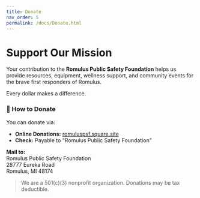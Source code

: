 ```yaml
---
title: Donate
nav_order: 5
permalink: /docs/Donate.html
---
```


# Support Our Mission

Your contribution to the **Romulus Public Safety Foundation** helps us provide resources, equipment, wellness support, and community events for the brave first responders of Romulus.

Every dollar makes a difference.

### 🔗 How to Donate

You can donate via:

- **Online Donations:** [romuluspsf.square.site](https://romuluspsf.square.site)
- **Check:** Payable to "Romulus Public Safety Foundation"

**Mail to:**  
Romulus Public Safety Foundation  
28777 Eureka Road  
Romulus, MI 48174

> We are a 501(c)(3) nonprofit organization. Donations may be tax deductible.
